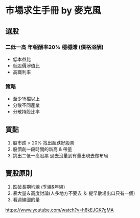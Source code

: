 # 市場求生手冊 by 麥克風

## 選股

### 二低一高 年報酬率20% 穩穩賺 (價格溢酬)
- 低本益比
- 低股價淨值比
- 高職利率

### 策略 
- 至少15檔以上
- 分散不同產業
- 分散持股比率

## 買點
1. 股市跌 > 20% 找出超跌好股票
2. 股價創一段時間的新高 & 帶量
3. 挑出二低一高股票 過去沒量到有量出現去做布局


## 賣股原則
1. 跌破長期均線 (季線&年線)
2. 暴大量＆高度討論(人多地方不要去 ＆ 提早散場出口只有一個)
3. 看週線圖的量



https://www.youtube.com/watch?v=h8kEJGK7gMA